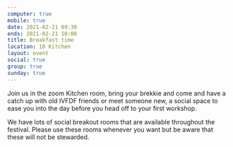 ```yaml
---
computer: true
mobile: true
date: 2021-02-21 09:30
ends: 2021-02-21 10:00
title: Breakfast time
location: 10 Kitchen
layout: event
social: true
group: true
sunday: true
---
```

Join us in the zoom Kitchen room, bring your brekkie and come and have a catch up with old IVFDF friends or meet someone new, a social space to ease you into the day before you head off to your first workshop.

We have lots of social breakout rooms that are available throughout the festival. Please use these rooms whenever you want but be aware that these will not be stewarded. 
